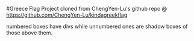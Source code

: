 #Greece Flag
Project cloned from ChengYen-Lu's github repo @ https://github.com/ChengYen-Lu/kindagreekflag

numbered boxes have divs while unnumbered ones are shadow boxes of those above them.